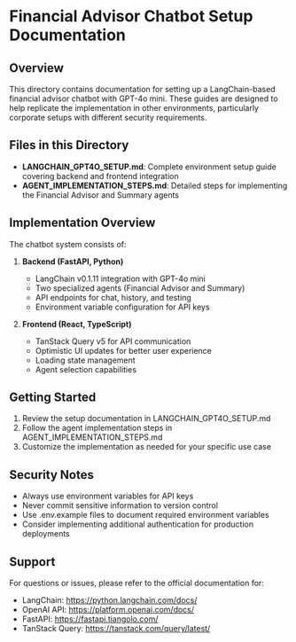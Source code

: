# Financial Advisor Chatbot Setup Documentation

## Overview

This directory contains documentation for setting up a LangChain-based financial advisor chatbot with GPT-4o mini. These guides are designed to help replicate the implementation in other environments, particularly corporate setups with different security requirements.

## Files in this Directory

- **LANGCHAIN_GPT4O_SETUP.md**: Complete environment setup guide covering backend and frontend integration
- **AGENT_IMPLEMENTATION_STEPS.md**: Detailed steps for implementing the Financial Advisor and Summary agents

## Implementation Overview

The chatbot system consists of:

1. **Backend (FastAPI, Python)**
   - LangChain v0.1.11 integration with GPT-4o mini
   - Two specialized agents (Financial Advisor and Summary)
   - API endpoints for chat, history, and testing
   - Environment variable configuration for API keys

2. **Frontend (React, TypeScript)**
   - TanStack Query v5 for API communication
   - Optimistic UI updates for better user experience
   - Loading state management
   - Agent selection capabilities

## Getting Started

1. Review the setup documentation in LANGCHAIN_GPT4O_SETUP.md
2. Follow the agent implementation steps in AGENT_IMPLEMENTATION_STEPS.md
3. Customize the implementation as needed for your specific use case

## Security Notes

- Always use environment variables for API keys
- Never commit sensitive information to version control
- Use .env.example files to document required environment variables
- Consider implementing additional authentication for production deployments

## Support

For questions or issues, please refer to the official documentation for:
- LangChain: https://python.langchain.com/docs/
- OpenAI API: https://platform.openai.com/docs/
- FastAPI: https://fastapi.tiangolo.com/
- TanStack Query: https://tanstack.com/query/latest/
